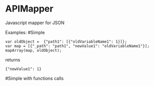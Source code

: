 APIMapper
=========

Javascript mapper for JSON

Examples:
#Simple
```
var oldObject =  {"path1": [{"oldVariableName1": 1}]};
var map = [{"_path": "path1", "newValue1": "oldVariableName1"}];
mapArray(map, oldObject);
```
returns
```
{"newValue1": 1}
```

#Simple with functions calls
